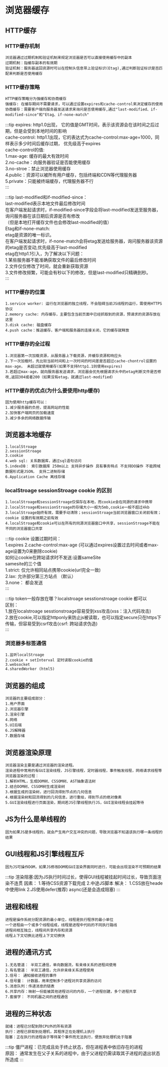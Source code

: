 # 浏览器缓存
## HTTP缓存
### HTTP缓存机制
```
浏览器通过过期机制和验证机制来规定浏览器是否可以直接使用缓存中的副本
过期机制：指缓存副本的有效期
验证机制：服务器返回资源时可以在控制头信息带上验证标识(Etag),通过判断验证标识是否匹配来判断是否使用缓存
```
### HTTP缓存策略
```
HTTP缓存策略分为强缓存和协商缓存
强缓存: 在缓存期间不需要请求，可以通过设置expires和cache-control来决定缓存的使用
协商缓存：需要客户端向服务器发送请求来询问是否使用缓存,通过"last-modified、if-modified-since"和"Etag、if-none-match"
```
:::tip
expires: http1.0出现， 它的值是GMT时间，表示该资源会在该时间之后过期，但是会受到本地时间的影响<br>
cache-control: http1.1出现，它的表达式为cache-control:max-age=1000，同样表示多少时间后缓存过期， 优先级高于expires<br>
    cache-control的值:<br>
        1.max-age: 缓存的最大有效时间<br>
        2.no-cache：向服务器验证是否能使用缓存<br>
        3.no-stroe：禁止浏览器使用缓存<br>
        4.public：资源可以被所有用户缓存，包括终端和CDN等代理服务器<br>
        5.private：只能被终端缓存，代理服务器不行<br>
:::

:::tip
last-modified和if-modified-since：<br>
    last-modified表示本地文件最后修改时间<br>
    在客户端发起请求时，if-modified-since字段会将last-modified发送至服务器，询问服务器在该日期后资源是否有修改<br>
    （但是本地打开缓存文件也会修改last-modified的值）<br>
Etag和if-none-match:<br>
    etag是资源的唯一标识。<br>
    在客户端发起请求时，if-none-match会将etag发送给服务器，询问服务器该资源的etag是否变动,优先级高于last-modified<br>
    etag在http1.1引入，为了解决以下问题：<br>
        1.某些服务器不能准确获取文件的最后修改时间<br>
        2.文件仅仅修改了时间，就会重新获取资源<br>
        3.文件修改频繁，可能会有秒以下的修改，但是last-modified只精确到秒。<br>
:::

### HTTP缓存的位置
```
1.service worker: 运行在浏览器的独立线程，不会阻碍当前JS线程的运行，需使用HTTPS协议
2.memory cache: 内存缓存，主要包含当前页面中已经抓取到的资源，预请求的资源存放在这里
3.disk cache: 磁盘缓存
4.push cache：推送缓存，客户端和服务器的连接关闭，它的缓存就释放
```

### HTTP缓存的全过程
```
1.浏览器第一次加载资源，从服务器上下载资源，并缓存资源和响应头
2.下一次加载时，先比较当前时间和上一次时间的时间差是否超过cache-chontrol设置的max-age， 未超过就使用缓存(如果不支持http1.1则使用expires)
3.若超过max-age，就向服务器发送请求，浏览器会优先根据请求头中的etag判断文件是否修改,返回304或者200（如果没有etag，就通过last-modified）
```

### HTTP缓存的优点(为什么要使用http缓存)
```
因为使用http缓存可以：
1.减少服务器的负担，提高网站的性能
2.加快客户端网页的加载速度
3.减少多余的网络数据传输
```

## 浏览器本地缓存
```
1.localStroage
2.sessionStroage
3.cookie
4.web sql: 关系数据库，通过sql语句访问
5.indexDB： 索引数据库 250m以上 支持异步操作 具有事务特点 不支持DO操作 不能跨域 数据形式是JSON， 支持二进制存储
6.Application Cache 离线存储
```

### localStroage sessionStroage cookie 的区别
```
1.localStroage和sessionStroage仅保存在本地，而cookie会在同源的请求中携带
2.localStroage和sessionStroage的存储大小一般为5mb,cookie一般不超过4kb
3.localStroage始终有效，需要手动清除；sessionStroage当前浏览器窗口关闭前有效；cookie 设置的有效期之前有效
4.localStroage和cookie可以在所有的同源浏览器窗口中共享，sessionStroage不能在不同的浏览器窗口共享
```
:::tip
cookie 设置过期时间：<br>
    1.expires 2.cache-control:max-age (可以通过expires设置过去时间或者max-age设置为0来删除cookie)<br>
如何让cookie在跨站请求时不发送:设置sameSite<br>
    samesite的三个值<br>
        1.strict: 仅允许相同站点携带cookie(url完全一致)<br>
        2.lax: 允许部分第三方站点 （默认）<br>
        3.none： 都会发送<br>
:::

:::tip
token一般存放在哪？localstroage sesstionstroage cookie 都可以<br>
区别：<br>
    1.放在localstroage sesstionstroage容易受到xss攻击(xss：注入代码攻击)<br>
    2.放在cookie,可以指定httponly来防止js被读取，也可以指定secure只在https下传输，但容易受到csrf攻击(csrf: 跨站请求伪造)<br>
:::

### 浏览器多标签通信
```
1.监听localStroage
2.cookie + setInterval 定时读取cookie的值
3.websocket
4.sharedWorker (html5)
```

## 浏览器的组成
```
浏览器的主要组成部分：
1.用户界面
2.浏览器引擎
3.渲染引擎
4.网络
5.UI后端
6.JS解释器
7.数据存储
```

## 浏览器渲染原理
```
浏览器渲染主要是通过浏览器的渲染进程。
渲染进程中常用的有GUI渲染线程，JS引擎线程，定时器线程，事件触发线程，网络请求线程等
浏览器渲染的过程：
1.解析HTML，生成DOM树、CSSOM树、AST抽象语法树
2.结合DOM树、CSSOM树生成渲染树
3.根据生成的渲染树，进行回流得到节点的几何信息
4.根据渲染树和回流得到的几何信息，进行重绘，得到节点的绝对像素
5.GUI渲染线程进行页面渲染，期间若JS引擎线程执行JS，GUI渲染线程会挂起等待
```

## JS为什么是单线程的
```
因为如果JS是多线程的，就会产生用户交互冲突的问题，导致浏览器不知道该执行哪一条线程的结果
```

## GUI线程和JS引擎线程互斥
```
因为JS可操作DOM，如果JS修改DOM和GUI渲染界面同时进行，可能会出现渲染不可预期的结果
```
:::tip
渲染阻塞:因为JS执行时间过长，使得GUI线程被挂起时间过长，导致页面渲染不连贯
因素：
    1.等待CSS资源下载完成
    2.中途JS脚本
解决：
    1.CSS放在heade中使用link
    2.JS使用defer(推荐) async(还是会造成阻塞)
:::

## 进程和线程
```
进程是操作系统分配资源的最小单位，线程是执行程序的最小单位
一个进程由一个或多个线程组成，线程是进程中代码的不同执行路线
进程间相互独立，线程间共享内存和资源
线程上下文切换比进程上下文切换快
```

## 进程的通讯方式
```
1.无名管道： 半双工通信，单向数据流，有亲缘关系的进程间使用
2.有名管道： 半双工通信，允许非亲缘关系进程使用
3.信号： 通知接收进程的事件
4.信号量： 计数器，用来控制多个进程对共享资源的访问
5.消息队列：传递消息的链表
6.共享内存：映射一份能被其他进程访问的内存，一个进程创建，多个进程共享
7.套接字： 不同机器之间的进程通信
```

## 进程的三种状态
```
就绪：进程已分配到除CPU外的所有资源
执行：进程已获取到处理机，其程序正在处理机上执行
阻塞：正在执行的进程由于等待某个事件而无法执行，便放弃处理机处于阻塞
```
:::tip
僵尸进程：已完成且处于终止状态，但在进程表中依旧存在的进程<br>
原因： 通常发生在父子关系的进程中，由于父进程仍需读取其子进程的退出状态所造成
:::
